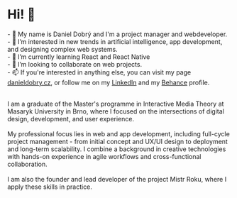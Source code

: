 <h1>Hi! 👋</h1>
- 👋 My name is Daniel Dobrý and I'm a project manager and webdeveloper.<br>
- 👀 I’m interested in new trends in artificial intelligence, app development, and designing complex web systems.<br>
- 🌱 I’m currently learning React and React Native<br>
- 💞️ I’m looking to collaborate on web projects.<br>
- 📫 If you're interested in anything else, you can visit my page <a href="https://danieldobry.cz">danieldobry.cz</a>, or follow me on my <a href="https://www.linkedin.com/in/daniel-dobr%C3%BD-867082138">LinkedIn</a> and my <a href="https://www.behance.net/danieldobry">Behance</a> profile.<br><br>

I am a graduate of the Master's programme in Interactive Media Theory at Masaryk University in Brno, where I focused on the intersections of digital design, development, and user experience.
<br><br>
My professional focus lies in web and app development, including full-cycle project management - from initial concept and UX/UI design to deployment and long-term scalability. I combine a background in creative technologies with hands-on experience in agile workflows and cross-functional collaboration.
<br><br>
I am also the founder and lead developer of the project Mistr Roku, where I apply these skills in practice.
